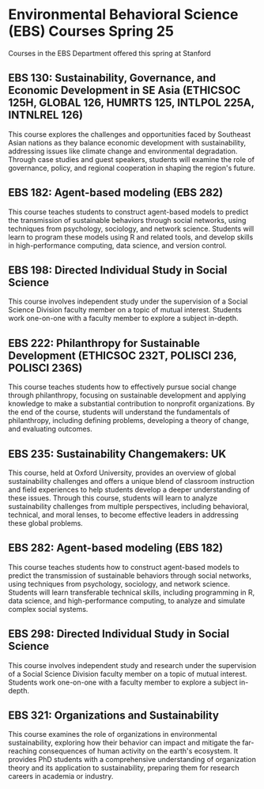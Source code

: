 # Environmental Behavioral Science (EBS) Courses Spring 25 
Courses in the EBS Department offered this spring at Stanford
 ## EBS 130: Sustainability, Governance, and Economic Development in SE Asia (ETHICSOC 125H, GLOBAL 126, HUMRTS 125, INTLPOL 225A, INTNLREL 126)
This course explores the challenges and opportunities faced by Southeast Asian nations as they balance economic development with sustainability, addressing issues like climate change and environmental degradation. Through case studies and guest speakers, students will examine the role of governance, policy, and regional cooperation in shaping the region's future.
## EBS 182: Agent-based modeling (EBS 282)
This course teaches students to construct agent-based models to predict the transmission of sustainable behaviors through social networks, using techniques from psychology, sociology, and network science. Students will learn to program these models using R and related tools, and develop skills in high-performance computing, data science, and version control.
## EBS 198: Directed Individual Study in Social Science
This course involves independent study under the supervision of a Social Science Division faculty member on a topic of mutual interest. Students work one-on-one with a faculty member to explore a subject in-depth.
## EBS 222: Philanthropy for Sustainable Development (ETHICSOC 232T, POLISCI 236, POLISCI 236S)
This course teaches students how to effectively pursue social change through philanthropy, focusing on sustainable development and applying knowledge to make a substantial contribution to nonprofit organizations. By the end of the course, students will understand the fundamentals of philanthropy, including defining problems, developing a theory of change, and evaluating outcomes.
## EBS 235: Sustainability Changemakers: UK
This course, held at Oxford University, provides an overview of global sustainability challenges and offers a unique blend of classroom instruction and field experiences to help students develop a deeper understanding of these issues. Through this course, students will learn to analyze sustainability challenges from multiple perspectives, including behavioral, technical, and moral lenses, to become effective leaders in addressing these global problems.
## EBS 282: Agent-based modeling (EBS 182)
This course teaches students how to construct agent-based models to predict the transmission of sustainable behaviors through social networks, using techniques from psychology, sociology, and network science. Students will learn transferable technical skills, including programming in R, data science, and high-performance computing, to analyze and simulate complex social systems.
## EBS 298: Directed Individual Study in Social Science
This course involves independent study and research under the supervision of a Social Science Division faculty member on a topic of mutual interest. Students work one-on-one with a faculty member to explore a subject in-depth.
## EBS 321: Organizations and Sustainability
This course examines the role of organizations in environmental sustainability, exploring how their behavior can impact and mitigate the far-reaching consequences of human activity on the earth's ecosystem. It provides PhD students with a comprehensive understanding of organization theory and its application to sustainability, preparing them for research careers in academia or industry.